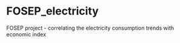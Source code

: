 # FOSEP_electricity
FOSEP project - correlating the electricity consumption trends with economic index
